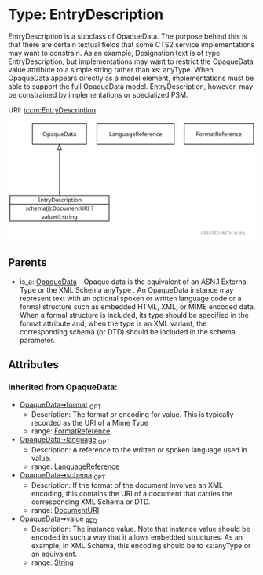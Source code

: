 
# Type: EntryDescription


EntryDescription is a subclass of OpaqueData. The purpose behind this is that there are certain textual fields that some CTS2 service implementations may want to constrain. As an example, Designation text is of type EntryDescription, but implementations may want to restrict the OpaqueData value attribute to a simple string rather than xs: anyType. When OpaqueData appears directly as a model element, implementations must be able to support the full OpaqueData model. EntryDescription, however, may be constrained by implementations or specialized PSM.

URI: [tccm:EntryDescription](https://hotecosystem.org/tccm/EntryDescription)


![img](images/EntryDescription.svg)

## Parents

 *  is_a: [OpaqueData](OpaqueData.md) - Opaque data is the equivalent of an ASN.1 External Type or the XML Schema anyType . An OpaqueData instance may represent text with an optional spoken or written language code or a formal structure such as embedded HTML, XML, or MIME encoded data. When a formal structure is included, its type should be specified in the format attribute and, when the type is an XML variant, the corresponding schema (or DTD) should be included in the schema parameter.

## Attributes


### Inherited from OpaqueData:

 * [OpaqueData➞format](OpaqueData_format.md)  <sub>OPT</sub>
    * Description: The format or encoding for value. This is typically recorded as the URI of a Mime Type
    * range: [FormatReference](FormatReference.md)
 * [OpaqueData➞language](OpaqueData_language.md)  <sub>OPT</sub>
    * Description: A reference to the written or spoken language used in value.
    * range: [LanguageReference](LanguageReference.md)
 * [OpaqueData➞schema](OpaqueData_schema.md)  <sub>OPT</sub>
    * Description: If the format of the document involves an XML encoding, this contains the URI of a document that carries the corresponding XML Schema or DTD.
    * range: [DocumentURI](types/DocumentURI.md)
 * [OpaqueData➞value](OpaqueData_value.md)  <sub>REQ</sub>
    * Description: The instance value. Note that instance value should be encoded in such a way that it allows embedded structures. As an example, in XML Schema, this encoding should be to xs:anyType or an equivalent.
    * range: [String](types/String.md)
